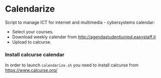 # Calendarize

Script to manage ICT for internet and multimedia - cybersystems calendar:

- Select your courses.
- Download weekly calendar from http://agendastudentiunipd.easystaff.it 
- Upload to calcurse.


### Install calcurse calendar

In order to launch `calendarize.sh` you need to install calcurse from https://www.calcurse.org/

